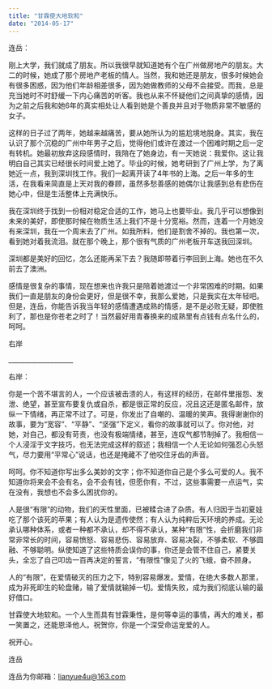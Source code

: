 ```yaml
---
title: "甘霖使大地软和"
date: "2014-05-17"
---
```


连岳：

刚上大学，我们就成了朋友。所以我很早就知道她有个在广州做房地产的朋友。大二的时候，她成了那个房地产老板的情人。当然，我和她还是朋友，很多时候她会有很多困惑，因为他们年龄相差很多，因为她做教师的父母不会接受。而我，总是充当她时不时舒缓一下内心痛苦的听客。我也从来不怀疑他们之间真挚的感情，因为之前之后我和她6年的真实相处让人看到她是个善良并且对于物质非常不敏感的女子。

这样的日子过了两年，她越来越痛苦，要从她所认为的尴尬境地脱身。其实，我在认识了那个沉稳的广州中年男子之后，觉得他们或许在渡过一个困难时期之后一定有转机。她最初放弃这段感情时，我陪在了她身边，有一天她说：我爱你。这让我明白自己其实已经很长时间爱上她了。毕业的时候，她考研到了广州上学，为了离她近一点，我到深圳找工作。我们一起离开读了4年书的上海。之后一年多的生活，在我看来简直是上天对我的眷顾，虽然多愁善感的她偶尔让我感到总有悲伤在她心中，但是生活整体上充满快乐。

我在深圳终于找到一份相对稳定合适的工作，她马上也要毕业。我几乎可以想像到未来的美好，即使那时候在物质生活上我们不是十分宽裕。然而，连着一个月她没有来深圳，我在一个周末去了广州。如我所料，他们是割舍不掉的。我也第一次，看到她对着我流泪。就在那个晚上，那个很有气质的广州老板开车送我回深圳。

深圳都是美好的回忆，怎么还能再呆下去？我随即带着行李回到上海。她也在不久前去了澳洲。

感情是很复杂的事情，现在想来也许我只是陪着她渡过一个非常困难的时期。如果我们一直是朋友的身份会更好，但是很不幸，我那么爱她，只是我实在太年轻吧。但是，连岳，你能告诉我当年轻的感情遭遇成熟的情感，是不是必败无疑，即使胜利了，那也是你苍老之时了！当然最好用青春换来的成熟里有点钱有点名什么的，呵呵。

右岸

\_\_\_\_\_\_\_\_\_\_\_\_\_\_\_\_\_\_\_\_

右岸：

你是一个苦不堪言的人，一个应该被击溃的人，有这样的经历，在邮件里报怨、发泄、绝望，甚至宣布要复仇或自杀，都是很正常的反应，况且这还是匿名邮件，放纵一下情绪，再正常不过了。可是，你发出了自嘲的、温暖的笑声。我得谢谢你的故事，要为“宽容”、“平静”、“坚强”下定义，看你的故事就可以了。你对他，对她，对自己，都没有苛责，也没有极端情绪，甚至，连叹气都节制掉了。我相信一个人浸淫于文字技巧，也无法完成这样的叙述；我相信一个人无论如何强忍心头怒气，尽力要用“平常心”说话，也还是掩藏不了他咬住牙齿的声音。

呵呵。你不知道你写出多么美妙的文字；你不知道你自己是个多么可爱的人。我不知道你将来会不会有名，会不会有钱，但愿你有，不过，这些事需要一点运气，实在没有，我想也不会多么困扰你的。

人是很“有限”的动物，我们的天性里面，已被糅合进了杂质。有人归因于当初夏娃吃了那个该死的苹果；有人认为是遗传使然；有人认为纯粹后天环境的养成。无论承认哪种体系，或者一种都不承认，却不得不承认，某种“有限”性，会折磨我们非常非常长的时间，容易愤怒、容易悲伤、容易放弃、容易决裂，不够柔软、不够圆融、不够聪明。纵使知道了这些特质会误你的事，你还是会管不住自己，紧要关头，全忘了自己叩齿一百再决定的誓言，“有限性”像见了火的飞蛾，奋不顾身。

人的“有限”，在爱情破灭的压力之下，特别容易爆发。爱情，在绝大多数人那里，成为非死即生的轮盘赌，输了爱情就输掉一切。爱情失败，成为我们彻底认输的最好借口。

甘霖使大地软和。一个人生而具有甘霖秉性，是何等幸运的事情，再大的难关，都一笑置之，还能恩泽他人。祝贺你，你是一个深受命运宠爱的人。

祝开心。

连岳

连岳为你邮箱：lianyue4u@163.com
